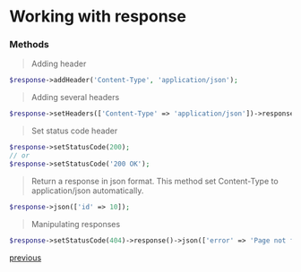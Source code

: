 # Working with response

### Methods
>  Adding header
```php
$response->addHeader('Content-Type', 'application/json');
```

> Adding several headers
```php
$response->setHeaders(['Content-Type' => 'application/json'])->response();
```

> Set status code header
```php
$response->setStatusCode(200);
// or
$response->setStatusCode('200 OK');
```

> Return a response in json format. This method set Content-Type to application/json automatically.
```php
$response->json(['id' => 10]);
```

> Manipulating responses
```php
$response->setStatusCode(404)->response()->json(['error' => 'Page not found']);
```

[previous](request.md)